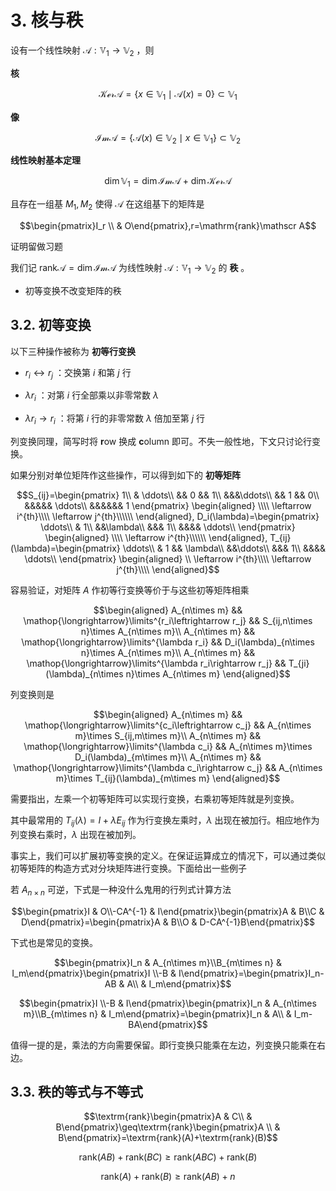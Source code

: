 
# 3. 核与秩

设有一个线性映射 $\mathscr A:\mathbb V_1\rightarrow \mathbb V_2$ ，则

**核**

$$\mathcal{Ker} \mathscr A=\{x\in \mathbb V_1\mid \mathscr A(x)=0\}\subset \mathbb V_1$$

**像**

$$\mathcal{Im} \mathscr A=\{\mathscr A(x)\in\mathbb V_2\mid x\in\mathbb V_1\}\subset \mathbb V_2$$

**线性映射基本定理**

$$\dim \mathbb V_1=\dim\mathcal{Im}\mathscr A+\dim\mathcal{Ker}\mathscr A$$

且存在一组基 $M_1,M_2$ 使得 $\mathscr A$ 在这组基下的矩阵是

$$\begin{pmatrix}I_r \\ & O\end{pmatrix},r=\mathrm{rank}\mathscr A$$

证明留做习题

我们记 $\mathrm{rank}\mathscr A=\dim\mathcal{Im}\mathscr A$ 为线性映射 $\mathscr A:\mathbb V_1\rightarrow \mathbb V_2$ 的 **秩** 。

* 初等变换不改变矩阵的秩

## 3.2. 初等变换

以下三种操作被称为 **初等行变换**

* $r_i\leftrightarrow r_j$ ：交换第 $i$ 和第 $j$ 行

* $\lambda r_i$ ：对第 $i$ 行全部乘以非零常数 $\lambda$

* $\lambda r_i\rightarrow r_i$ ：将第 $i$ 行的非零常数 $\lambda$ 倍加至第 $j$ 行

列变换同理，简写时将 **r**ow 换成 **c**olumn 即可。不失一般性地，下文只讨论行变换。

如果分别对单位矩阵作这些操作，可以得到如下的 **初等矩阵**

$$S_{ij}=\begin{pmatrix}
1\\
& \ddots\\
&& 0 && 1\\
&&&\ddots\\
&& 1 && 0\\
&&&&& \ddots\\
&&&&&& 1
\end{pmatrix}
\begin{aligned}
\\\\
\leftarrow i^{th}\\\\
\leftarrow j^{th}\\\\\\
\end{aligned},
D_i(\lambda)=\begin{pmatrix}
\ddots\\
& 1\\
&&\lambda\\
&&& 1\\
&&&& \ddots\\
\end{pmatrix}
\begin{aligned}
\\\\
\leftarrow i^{th}\\\\\\
\end{aligned},
T_{ij}(\lambda)=\begin{pmatrix}
\ddots\\
& 1 && \lambda\\
&&\ddots\\
&&& 1\\
&&&& \ddots\\
\end{pmatrix}
\begin{aligned}
\\
\leftarrow i^{th}\\\\
\leftarrow j^{th}\\\\
\end{aligned}$$

容易验证，对矩阵 $A$ 作初等行变换等价于与这些初等矩阵相乘

$$\begin{aligned}
A_{n\times m} && \mathop{\longrightarrow}\limits^{r_i\leftrightarrow r_j} && S_{ij,n\times n}\times A_{n\times m}\\
A_{n\times m} && \mathop{\longrightarrow}\limits^{\lambda r_i} && D_i(\lambda)_{n\times n}\times A_{n\times m}\\
A_{n\times m} && \mathop{\longrightarrow}\limits^{\lambda r_i\rightarrow r_j} && T_{ji}(\lambda)_{n\times n}\times A_{n\times m}
\end{aligned}$$

列变换则是

$$\begin{aligned}
A_{n\times m} && \mathop{\longrightarrow}\limits^{c_i\leftrightarrow c_j} && A_{n\times m}\times S_{ij,m\times m}\\
A_{n\times m} && \mathop{\longrightarrow}\limits^{\lambda c_i} && A_{n\times m}\times D_i(\lambda)_{m\times m}\\
A_{n\times m} && \mathop{\longrightarrow}\limits^{\lambda c_i\rightarrow c_j} && A_{n\times m}\times T_{ij}(\lambda)_{m\times m}
\end{aligned}$$

需要指出，左乘一个初等矩阵可以实现行变换，右乘初等矩阵就是列变换。

其中最常用的 $T_{ij}(\lambda)=I+\lambda E_{ij}$ 作为行变换左乘时，$\lambda$ 出现在被加行。相应地作为列变换右乘时，$\lambda$ 出现在被加列。

事实上，我们可以扩展初等变换的定义。在保证运算成立的情况下，可以通过类似初等矩阵的构造方式对分块矩阵进行变换。下面给出一些例子

若 $A_{n\times n}$ 可逆，下式是一种没什么鬼用的行列式计算方法

$$\begin{pmatrix}I & O\\-CA^{-1} & I\end{pmatrix}\begin{pmatrix}A & B\\C & D\end{pmatrix}=\begin{pmatrix}A & B\\O & D-CA^{-1}B\end{pmatrix}$$

下式也是常见的变换。

$$\begin{pmatrix}I_n & A_{n\times m}\\B_{m\times n} & I_m\end{pmatrix}\begin{pmatrix}I \\-B & I\end{pmatrix}=\begin{pmatrix}I_n-AB & A\\ & I_m\end{pmatrix}$$

$$\begin{pmatrix}I \\-B & I\end{pmatrix}\begin{pmatrix}I_n & A_{n\times m}\\B_{m\times n} & I_m\end{pmatrix}=\begin{pmatrix}I_n & A\\ & I_m-BA\end{pmatrix}$$

值得一提的是，乘法的方向需要保留。即行变换只能乘在左边，列变换只能乘在右边。

## 3.3. 秩的等式与不等式

$$\textrm{rank}\begin{pmatrix}A & C\\ & B\end{pmatrix}\geq\textrm{rank}\begin{pmatrix}A \\ & B\end{pmatrix}=\textrm{rank}(A)+\textrm{rank}(B)$$

$$\textrm{rank}(AB)+\textrm{rank}(BC)\geq\textrm{rank}(ABC)+\textrm{rank}(B)$$

$$\textrm{rank}(A)+\textrm{rank}(B)\geq\textrm{rank}(AB)+n$$
